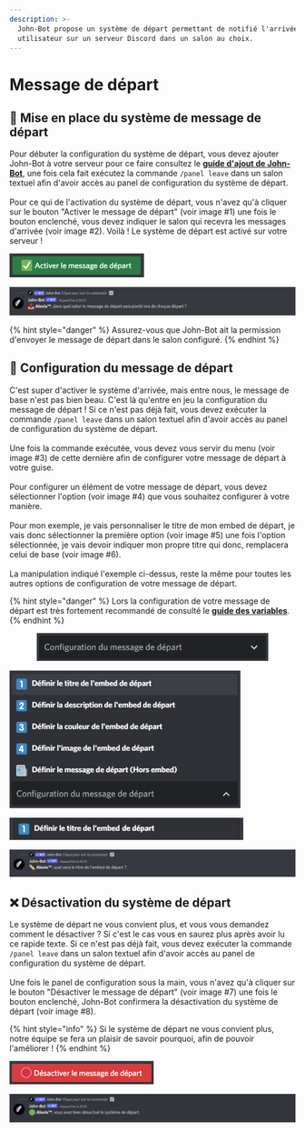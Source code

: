 ```yaml
---
description: >-
  John-Bot propose un système de départ permettant de notifié l'arrivée d'un
  utilisateur sur un serveur Discord dans un salon au choix.
---
```


# Message de départ

## :wave: Mise en place du système de message de départ

Pour débuter la configuration du système de départ, vous devez ajouter John-Bot à votre serveur pour ce faire consultez le [**guide d'ajout de John-Bot**](../#ajouter-john-bot-a-votre-serveur-discord), une fois cela fait exécutez la commande `/panel leave` dans un salon textuel afin d'avoir accès au panel de configuration du système de départ.\
\
Pour ce qui de l'activation du système de départ, vous n'avez qu'à cliquer sur le bouton "Activer le message de départ" (voir image #1) une fois le bouton enclenché, vous devez indiquer le salon qui recevra les messages d'arrivée (voir image #2). Voilà ! Le système de départ est activé sur votre serveur ! &#x20;

![Image #1](../.gitbook/assets/activerdepart.png)

![Image #2](../.gitbook/assets/salondepart.png)

{% hint style="danger" %}
Assurez-vous que John-Bot ait la permission d'envoyer le message de départ dans le salon configuré.
{% endhint %}

## :art: Configuration du message de départ

C'est super d'activer le système d'arrivée, mais entre nous, le message de base n'est pas bien beau. C'est là qu'entre en jeu la configuration du message de départ ! Si ce n'est pas déjà fait, vous devez exécuter la commande `/panel leave` dans un salon textuel afin d'avoir accès au panel de configuration du système de départ. \
\
Une fois la commande exécutée, vous devez vous servir du menu (voir image #3) de cette dernière afin de configurer votre message de départ à votre guise.\
\
Pour configurer un élément de votre message de départ, vous devez sélectionner l'option (voir image #4) que vous souhaitez configurer à votre manière.\
\
Pour mon exemple, je vais personnaliser le titre de mon embed de départ, je vais donc sélectionner la première option (voir image #5) une fois l'option sélectionnée, je vais devoir indiquer mon propre titre qui donc, remplacera celui de base (voir image #6). \
\
La manipulation indiqué l'exemple ci-dessus, reste la même pour toutes les autres options de configuration de votre message de départ.

{% hint style="danger" %}
Lors la configuration de votre message de départ est très fortement recommandé de consulté le [**guide des variables**](../autres/variables.md).
{% endhint %}

<div align="center">

<img src="../.gitbook/assets/Configdepart.png" alt="Image #3">

</div>

![Image #4](../.gitbook/assets/menudepart.png)

![Image #5](../.gitbook/assets/deftitredepart.png)

![Image #6](../.gitbook/assets/titredepart.png)

## :x: Désactivation du système de départ

Le système de départ ne vous convient plus, et vous vous demandez comment le désactiver ? Si c'est le cas vous en saurez plus après avoir lu ce rapide texte. Si ce n'est pas déjà fait, vous devez exécuter la commande `/panel leave` dans un salon textuel afin d'avoir accès au panel de configuration du système de départ. \
\
Une fois le panel de configuration sous la main, vous n'avez qu'à cliquer sur le bouton "Désactiver le message de départ" (voir image #7) une fois le bouton enclenché, John-Bot confirmera la désactivation du système de départ (voir image #8).

{% hint style="info" %}
Si le système de départ ne vous convient plus, notre équipe se fera un plaisir de savoir pourquoi, afin de pouvoir l'améliorer !
{% endhint %}

![Image #7](../.gitbook/assets/desactiverdepart.png)

![Image #8](../.gitbook/assets/msgdesacdepart.png)
